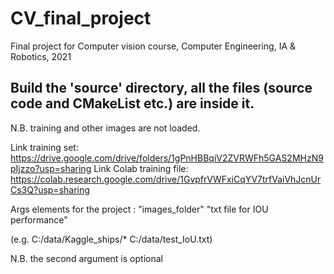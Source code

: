 # CV_final_project
Final project for Computer vision course, Computer Engineering, IA &amp; Robotics, 2021

## Build the 'source' directory, all the files (source code and CMakeList etc.) are inside it.
N.B. training and other images are not loaded.

Link training set: https://drive.google.com/drive/folders/1gPnHBBqiV2ZVRWFh5GAS2MHzN9pIjzzo?usp=sharing
Link Colab training file: https://colab.research.google.com/drive/1GvpfrVWFxiCqYV7trfVaiVhJcnUrCs3Q?usp=sharing

Args elements for the project : "images_folder" "txt file for IOU performance"

(e.g. C:/data/Kaggle_ships/* C:/data/test_IoU.txt)

N.B. the second argument is optional

